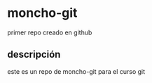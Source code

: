 # moncho-git
primer repo creado en github
## descripción
este es un repo de moncho-git para el curso git
